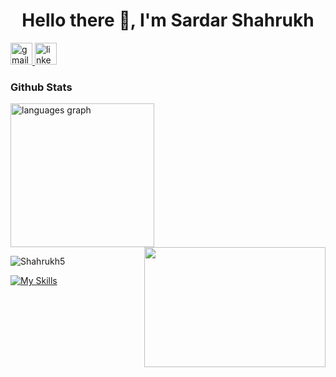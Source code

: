
<h1 align="center">Hello there 👋, I'm Sardar Shahrukh </h1>


<!--
## Hi there 👋
**shahrukh5/shahrukh5** is a ✨ _special_ ✨ repository because its `README.md` (this file) appears on your GitHub profile.

Here are some ideas to get you started:

- 🔭 I’m currently working on ...
- 🌱 I’m currently learning ...
- 👯 I’m looking to collaborate on ...
- 🤔 I’m looking for help with ...
- 💬 Ask me about ...
- 📫 How to reach me: ...
- 😄 Pronouns: ...
- ⚡ Fun fact: ...
-->

<div align="left">
  <a href="mailto:" target="_blank">
    <img src="https://img.shields.io/static/v1?message=Gmail&logo=gmail&label=&color=D14836&logoColor=white&labelColor=&style=for-the-badge" height="35" alt="gmail logo"  />
  </a>
  <a href="https://www.linkedin.com/in/shahrukh5/" target="_blank">
    <img src="https://img.shields.io/static/v1?message=LinkedIn&logo=linkedin&label=&color=0077B5&logoColor=white&labelColor=&style=for-the-badge" height="35" alt="linkedin logo"  />
  </a>
</div>


### Github Stats
<div align="left">
  
 <img src="https://github-readme-stats.vercel.app/api/top-langs?username=Shahrukh5&locale=en&hide_title=false&layout=compact&card_width=410&langs_count=7&theme=dracula&hide_border=false" height="230" alt="languages graph"  />
</div>

<img align="right" height="192" width = "290" src="https://media.giphy.com/media/12W5Sg2koWYnwA/giphy.gif"  />
<p><img align="center" src="https://github-readme-streak-stats.herokuapp.com/?user=Shahrukh5&" alt="Shahrukh5" /></p>







[![My Skills](https://skillicons.dev/icons?i=js,ts,react,nextjs,nodejs,express,npm,nestjs,php,laravel,mongodb,postgres,mysql,postman,github,git,linux,materialui,tailwind,vite,vscode,webpack,graphql,html,css,bootstrap,firebase,aws,scss)](https://skillicons.dev)
